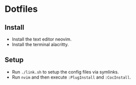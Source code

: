 # Dotfiles

## Install

- Install the text editor neovim.
- Install the terminal alacritty.

## Setup

- Run `./link.sh` to setup the config files via symlinks.
- Run `nvim` and then execute `:PlugInstall` and `:CocInstall`.
